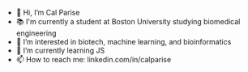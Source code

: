 - 👋 Hi, I’m Cal Parise
- 📚 I'm currently a student at Boston University studying biomedical engineering
- 👀 I’m interested in biotech, machine learning, and bioinformatics
- 🌱 I’m currently learning JS
- 📫 How to reach me: linkedin.com/in/calparise

<!---
calparise/calparise is a ✨ special ✨ repository because its `README.md` (this file) appears on your GitHub profile.
You can click the Preview link to take a look at your changes.
--->
